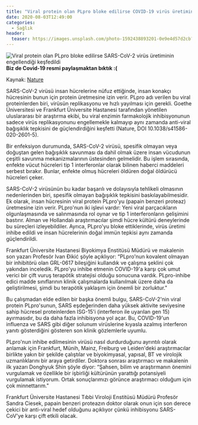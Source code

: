```yaml
---
title: "Viral protein olan PLpro bloke edilirse COVID-19 virüs üretiminin engellendiği bulundu"
date: 2020-08-03T12:49:00
categories:
  - Sağlık
header:
  teaser: https://images.unsplash.com/photo-1592438893201-0e9e4d57d2cb?ixlib=rb-1.2.1&ixid=eyJhcHBfaWQiOjEyMDd9&auto=format&fit=crop&w=1350&q=80
---
```

![Viral protein olan PLpro bloke edilirse SARS-CoV-2 virüs üretiminin engellendiği keşfedildi](https://images.unsplash.com/photo-1592438893201-0e9e4d57d2cb?ixlib=rb-1.2.1&ixid=eyJhcHBfaWQiOjEyMDd9&auto=format&fit=crop&w=1350&q=80) **Biz de Covid-19 resmi paylaşmaktan bıktık :(**

Kaynak: [Nature](https://www.nature.com/articles/s41586-020-2601-5) 

SARS-CoV-2 virüsü insan hücrelerine nüfuz ettiğinde, insan konakçı hücresinin bunun için protein üretmesine izin verir. PLpro adı verilen bu viral proteinlerden biri, virüsün replikasyonu ve hızlı yayılması için gerekli. Goethe Üniversitesi ve Frankfurt Üniversite Hastanesi tarafından yönetilen uluslararası bir araştırma ekibi, bu viral enzimin farmakolojik inhibisyonunun sadece virüs replikasyonunu engellemekle kalmayıp aynı zamanda anti-viral bağışıklık tepkisini de güçlendirdiğini keşfetti (Nature, DOI 10.1038/s41586-020-2601-5).

Bir enfeksiyon durumunda, SARS-CoV-2 virüsü, spesifik olmayan veya doğuştan gelen bağışıklık savunması da dahil olmak üzere insan vücudunun çeşitli savunma mekanizmalarının üstesinden gelmelidir. Bu işlem sırasında, enfekte vücut hücreleri tip 1 interferonlar olarak bilinen haberci maddeleri serbest bırakır. Bunlar, enfekte olmuş hücreleri öldüren doğal öldürücü hücreleri çeker.

SARS-CoV-2 virüsünün bu kadar başarılı ve dolayısıyla tehlikeli olmasının nedenlerinden biri, spesifik olmayan bağışıklık tepkisini baskılayabilmesidir. Ek olarak, insan hücresinin viral protein PLpro'yu (papain benzeri proteaz) üretmesine izin verir. PLpro'nun iki işlevi vardır: Yeni viral parçacıkların olgunlaşmasında ve salınmasında rol oynar ve tip 1 interferonların gelişimini bastırır. Alman ve Hollandalı araştırmacılar şimdi hücre kültürü deneylerinde bu süreçleri izleyebildiler. Ayrıca, PLpro'yu bloke ettiklerinde, virüs üretimi inhibe edildi ve insan hücrelerinin doğal immün tepkisi aynı zamanda güçlendirildi.
 
Frankfurt Üniversite Hastanesi Biyokimya Enstitüsü Müdürü ve makalenin son yazarı Profesör Ivan Đikić şöyle açıklıyor: “PLpro'nun kovalent olmayan bir inhibitörü olan GRL-0617 bileşiğini kullandık ve çalışma şeklini çok yakından inceledik. PLpro'yu inhibe etmenin COVID-19'a karşı çok umut verici bir çift vuruş terapötik stratejisi olduğu sonucuna vardık. PLpro-inhibe edici madde sınıflarının klinik çalışmalarda kullanılmak üzere daha da geliştirilmesi, şimdi bu terapötik yaklaşım için önemli bir zorluktur."

Bu çalışmadan elde edilen bir başka önemli bulgu, SARS-CoV-2'nin viral protein PLpro'sunun, SARS eşdeğerinden daha yüksek aktivite seviyesine sahip hücresel proteinlerden ISG-15'i (interferon ile uyarılan gen 15) ayırmasıdır, bu da daha fazla inhibisyona yol açar. Bu, COVID-19'un influenza ve SARS gibi diğer solunum virüslerine kıyasla azalmış interferon yanıtı gösterdiğini gösteren son klinik gözlemlerle uyumlu.

PLpro'nun inhibe edilmesinin virüsü nasıl durdurduğunu ayrıntılı olarak anlamak için Frankfurt, Münih, Mainz, Freiburg ve Leiden'deki araştırmacılar birlikte yakın bir şekilde çalıştılar ve biyokimyasal, yapısal, BT ve virolojik uzmanlıklarını bir araya getirdiler.
Doktora sonrası araştırmacı ve makalenin ilk yazarı Donghyuk Shin şöyle diyor: “Şahsen, bilim ve araştırmanın önemini vurgulamak ve özellikle bir işbirliği kültürünün yarattığı potansiyeli vurgulamak istiyorum. Ortak sonuçlarımızı görünce araştırmacı olduğum için çok minnettarım."

Frankfurt Üniversite Hastanesi Tıbbi Viroloji Enstitüsü Müdürü Profesör Sandra Ciesek, papain benzeri proteazın doktor olarak onun için son derece çekici bir anti-viral hedef olduğunu açıklıyor çünkü inhibisyonu SARS-CoV'ye karşı çift etkili olacak.
